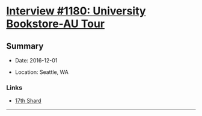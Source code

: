 # [Interview #1180: University Bookstore-AU Tour](https://www.theoryland.com/intvmain.php?i=1180)

## Summary

- Date: 2016-12-01

- Location: Seattle, WA

### Links

- [17th Shard](http://www.17thshard.com/forum/topic/56664-2016-12-01-arcanum-unbounded-university-bookstore-seattle-wa/?page=2)



---

